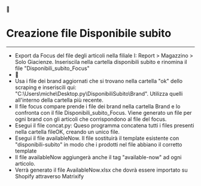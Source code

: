 :cowboy_hat_face:
# **Creazione file Disponibile subito**
---
+ Export da Focus del file degli articoli nella filiale I: Report > Magazzino > Solo Giacienze. Inseriscila nella cartella disponibili subito e rinomina il file "Disponibili_subito_Focus"
+ :crocodile:
+ Usa i file dei brand aggiornati che si trovano nella cartella "ok" dello scraping e inseriscili qui: "C:\Users\miche\Desktop\.py\DisponibiliSubito\Brand". Utilizza quelli all'interno della cartella più recente. 
+ Il file focus compare prende i file dei brand nella cartella Brand e lo confronta con il file Disponibili_subito_Focus. Viene generato un file per ogni brand con gli articoli che corrispondono al file del focus.
+ Esegui il file concat.py: Queso programma concatena tutti i files presenti nella cartella fileOK, creando un unico file.
+ Esegui il file availableNow. Il file sostituirà il template esistente con "disponibili-subito" in modo che i prodotti nel file abbiano il corretto template
+ Il file availableNow aggiungerà anche il tag "available-now" ad ogni articolo.
+ Verrà generato il file AvailableNow.xlsx che dovrà essere importato su Shopify attraverso Matrixify

